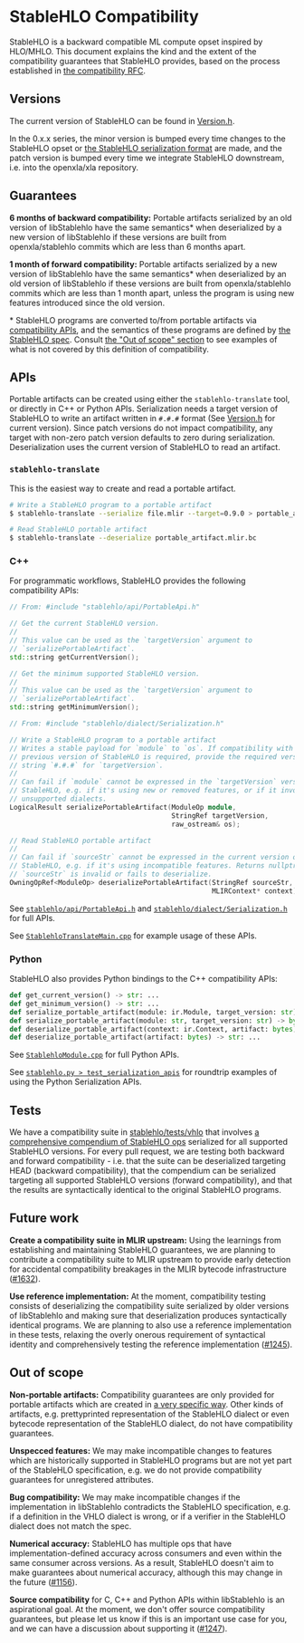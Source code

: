 # StableHLO Compatibility

StableHLO is a backward compatible ML compute opset inspired by HLO/MHLO.
This document explains the kind and the extent of the compatibility guarantees
that StableHLO provides, based on the process established in
[the compatibility RFC](../rfcs/20220912-compatibility.md).

## Versions

The current version of StableHLO can be found in
[Version.h](https://github.com/openxla/stablehlo/blob/main/stablehlo/dialect/Version.h#:~:text=getCurrentVersion).

In the 0.x.x series, the minor version is bumped every time changes to
the StableHLO opset or
[the StableHLO serialization format](bytecode.md) are made, and the patch
version is bumped every time we integrate StableHLO downstream, i.e. into the
openxla/xla repository.

## Guarantees

**6 months of backward compatibility:** Portable artifacts serialized by an old
version of libStablehlo have the same semantics* when deserialized by a new
version of libStablehlo if these versions are built from openxla/stablehlo
commits which are less than 6 months apart.

**1 month of forward compatibility:** Portable artifacts serialized by a new
version of libStablehlo have the same semantics* when deserialized by an old
version of libStablehlo if these versions are built from openxla/stablehlo
commits which are less than 1 month apart, unless the program is using new
features introduced since the old version.

\* StableHLO programs are converted to/from portable artifacts via
[compatibility APIs](#apis), and the semantics of these programs are
defined by [the StableHLO spec](spec.md). Consult
[the "Out of scope" section](#out-of-scope) to see examples of what is not
covered by this definition of compatibility.

## APIs

Portable artifacts can be created using either the `stablehlo-translate` tool,
or directly in C++ or Python APIs. Serialization needs a target version of
StableHLO to write an artifact written in `#.#.#` format (See [Version.h](https://github.com/openxla/stablehlo/blob/main/stablehlo/dialect/Version.h#:~:text=getCurrentVersion)
for current version). Since patch versions do not impact compatibility, any
target with non-zero patch version defaults to zero during serialization.
Deserialization uses the current version of StableHLO to read an artifact.

### `stablehlo-translate`

This is the easiest way to create and read a portable artifact.

```bash
# Write a StableHLO program to a portable artifact
$ stablehlo-translate --serialize file.mlir --target=0.9.0 > portable_artifact.mlir.bc

# Read StableHLO portable artifact
$ stablehlo-translate --deserialize portable_artifact.mlir.bc
```

### C++

For programmatic workflows, StableHLO provides the following compatibility APIs:

```c++
// From: #include "stablehlo/api/PortableApi.h"

// Get the current StableHLO version.
//
// This value can be used as the `targetVersion` argument to
// `serializePortableArtifact`.
std::string getCurrentVersion();

// Get the minimum supported StableHLO version.
//
// This value can be used as the `targetVersion` argument to
// `serializePortableArtifact`.
std::string getMinimumVersion();

// From: #include "stablehlo/dialect/Serialization.h"

// Write a StableHLO program to a portable artifact
// Writes a stable payload for `module` to `os`. If compatibility with a
// previous version of StableHLO is required, provide the required version
// string `#.#.#` for `targetVersion`.
//
// Can fail if `module` cannot be expressed in the `targetVersion` version of
// StableHLO, e.g. if it's using new or removed features, or if it involves
// unsupported dialects.
LogicalResult serializePortableArtifact(ModuleOp module,
                                        StringRef targetVersion,
                                        raw_ostream& os);

// Read StableHLO portable artifact
//
// Can fail if `sourceStr` cannot be expressed in the current version of
// StableHLO, e.g. if it's using incompatible features. Returns nullptr if
// `sourceStr` is invalid or fails to deserialize.
OwningOpRef<ModuleOp> deserializePortableArtifact(StringRef sourceStr,
                                                  MLIRContext* context);
```

See [`stablehlo/api/PortableApi.h`](https://github.com/openxla/stablehlo/blob/main/stablehlo/api/PortableApi.h)
and [`stablehlo/dialect/Serialization.h`](https://github.com/openxla/stablehlo/blob/main/stablehlo/dialect/Serialization.h)
for full APIs.

See [`StablehloTranslateMain.cpp`](https://github.com/openxla/stablehlo/blob/main/stablehlo/tools/StablehloTranslateMain.cpp#:~:text=serializePortableArtifact)
for example usage of these APIs.

### Python

StableHLO also provides Python bindings to the C++ compatibility APIs:

```python
def get_current_version() -> str: ...
def get_minimum_version() -> str: ...
def serialize_portable_artifact(module: ir.Module, target_version: str) -> bytes: ...
def serialize_portable_artifact(module: str, target_version: str) -> bytes: ...
def deserialize_portable_artifact(context: ir.Context, artifact: bytes) -> ir.Module: ...
def deserialize_portable_artifact(artifact: bytes) -> str: ...
```

See [`StablehloModule.cpp`](https://github.com/openxla/stablehlo/blob/main/stablehlo/integrations/python/StablehloModule.cpp)
for full Python APIs.

See [`stablehlo.py > test_serialization_apis`](https://github.com/openxla/stablehlo/blob/main/stablehlo/integrations/python/tests/stablehlo.py#:~:text=test_serialization_apis)
for roundtrip examples of using the Python Serialization APIs.

## Tests

We have a compatibility suite in [stablehlo/tests/vhlo](../stablehlo/tests/vhlo)
that involves [a comprehensive compendium of StableHLO ops](../stablehlo/tests/vhlo/stablehlo_legalize_to_vhlo.mlir)
serialized for all supported StableHLO versions. For every pull request, we are
testing both backward and forward compatibility - i.e. that the suite can be
deserialized targeting HEAD (backward compatibility), that the compendium
can be serialized targeting all supported StableHLO versions (forward
compatibility), and that the results are syntactically identical to the
original StableHLO programs.

## Future work

**Create a compatibility suite in MLIR upstream:** Using the learnings from
establishing and maintaining StableHLO guarantees, we are planning to contribute
a compatibility suite to MLIR upstream to provide early detection for
accidental compatibility breakages in the MLIR bytecode infrastructure
([#1632](https://github.com/openxla/stablehlo/issues/1632)).

**Use reference implementation:** At the moment, compatibility testing consists
of deserializing the compatibility suite serialized by older versions of
libStablehlo and making sure that deserialization produces syntactically
identical programs. We are planning to also use a reference implementation in
these tests, relaxing the overly onerous requirement of syntactical identity
and comprehensively testing the reference implementation
([#1245](https://github.com/openxla/stablehlo/issues/1245)).

## Out of scope

**Non-portable artifacts:** Compatibility guarantees are only provided for
portable artifacts which are created in [a very specific way](#apis).
Other kinds of artifacts, e.g. prettyprinted representation of the StableHLO
dialect or even bytecode representation of the StableHLO dialect, do not have
compatibility guarantees.

**Unspecced features:** We may make incompatible changes to features which
are historically supported in StableHLO programs but are not yet part of the
StableHLO specification, e.g. we do not provide compatibility guarantees for
unregistered attributes.

**Bug compatibility:** We may make incompatible changes if the implementation in
libStablehlo contradicts the StableHLO specification, e.g. if a definition in
the VHLO dialect is wrong, or if a verifier in the StableHLO dialect does not
match the spec.

**Numerical accuracy:** StableHLO has multiple ops that have
implementation-defined accuracy across consumers and even within the same
consumer across versions. As a result, StableHLO doesn't aim to make
guarantees about numerical accuracy, although this may change in the future
([#1156](https://github.com/openxla/stablehlo/issues/1156)).

**Source compatibility** for C, C++ and Python APIs within libStablehlo is
an aspirational goal. At the moment, we don't offer source compatibility
guarantees, but please let us know if this is an important use case for you,
and we can have a discussion about supporting it
([#1247](https://github.com/openxla/stablehlo/issues/1247)).
